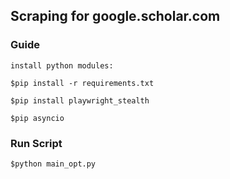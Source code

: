 ## Scraping for google.scholar.com

### Guide
    install python modules:

    $pip install -r requirements.txt

    $pip install playwright_stealth

    $pip asyncio

### Run Script
    
    $python main_opt.py

